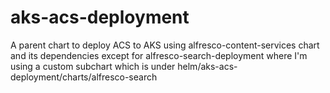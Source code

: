 # aks-acs-deployment
A parent chart to deploy ACS to AKS using alfresco-content-services chart and its dependencies except for alfresco-search-deployment where I'm using a custom subchart which is under helm/aks-acs-deployment/charts/alfresco-search